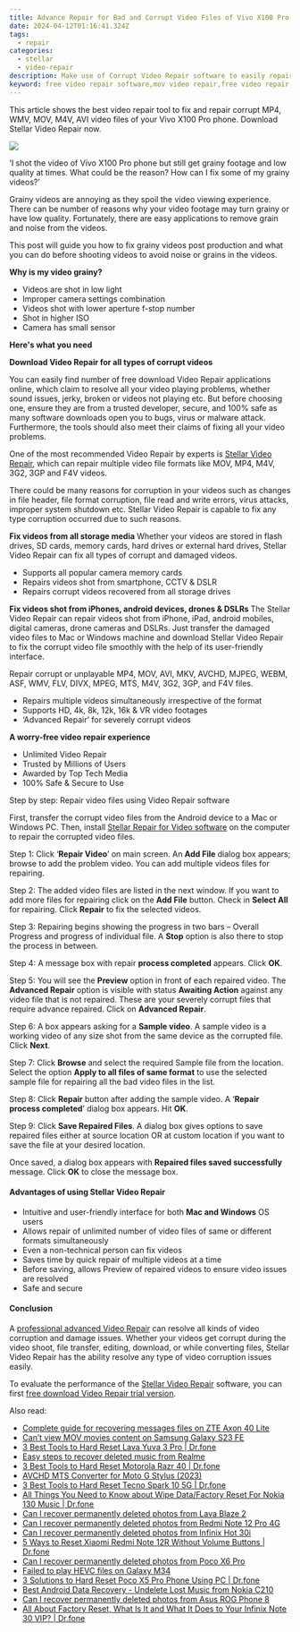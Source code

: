 ```yaml
---
title: Advance Repair for Bad and Corrupt Video Files of Vivo X100 Pro
date: 2024-04-12T01:16:41.324Z
tags: 
  - repair
categories: 
  - stellar
  - video-repair
description: Make use of Corrupt Video Repair software to easily repair any of the video file with Vivo X100 Pro phone; it requires just few steps to repair any of the damaged or corrupted video files.
keyword: free video repair software,mov video repair,free video repair,avi video repair,fix corrupt videos
---
```


<div class="atpl-content atpl-for-stellar-video-repair mobile-video-repair">

<div class="atpl-post-description-part-1">
<div class="tpl-content-sub-paragraph-content">
  <p>
This article shows the best video repair tool to fix and repair corrupt MP4, WMV, MOV, M4V, AVI video files of your Vivo X100 Pro phone. Download Stellar Video Repair now.
  </p>
</div>
</div>

<img src="https://img0mobiles.techidaily.com/images/best-assets/devices/vivo/vivo-x100-pro/2.jpg" class="atpl-imgstyle"/>

<div class="atpl-post-description-part-2">
<div class="tpl-content-sub-paragraph-question">
<p>
‘I shot the video of Vivo X100 Pro phone but still get grainy footage and low quality at times. What could be the reason? How can I fix some of my grainy videos?’
</p>
</div>

<div class="tpl-content-sub-paragraph-content">
<p>
Grainy videos are annoying as they spoil the video viewing experience. There can be number of reasons why your video footage may turn grainy or have low quality. Fortunately, there are easy applications to remove grain and noise from the videos.

This post will guide you how to fix grainy videos post production and what you can do before shooting videos to avoid noise or grains in the videos.

<strong>Why is my video grainy?</strong>
<ul>
  <li>Videos are shot in low light</li>
  <li>Improper camera settings combination</li>
  <li>Videos shot with lower aperture f-stop number</li>
  <li>Shot in higher ISO</li>
  <li>Camera has small sensor</li>
</ul>
</p>
</div>



</div>

<strong>Here's what you need</strong>
<div class="tpl-content-sub-paragraph-content">

<strong>Download Video Repair for all types of corrupt videos</strong>
<p>
You can easily find number of free download Video Repair applications online, which claim to resolve all your video playing problems, whether sound issues, jerky, broken or videos not playing etc. But before choosing one, ensure they are from a trusted developer, secure, and 100% safe as many software downloads open you to bugs, virus or malware attack. Furthermore, the tools should also meet their claims of fixing all your video problems.

One of the most recommended Video Repair by experts is <a href="https://tools.techidaily.com/stellar-video-repair/" >Stellar Video Repair</a>, which can repair multiple video file formats like MOV, MP4, M4V, 3G2, 3GP and F4V videos.

There could be many reasons for corruption in your videos such as changes in file header, file format corruption, file read and write errors, virus attacks, improper system shutdown etc. Stellar Video Repair is capable to fix any type corruption occurred due to such reasons.

</p>
</div>



<div class="tpl-content-sub-paragraph-content">
<p>
<strong>Fix videos from all storage media</strong>
Whether your videos are stored in flash drives, SD cards, memory cards, hard drives or external hard drives, Stellar Video Repair can fix all types of corrupt and damaged videos.


- Supports all popular camera memory cards
- Repairs videos shot from smartphone, CCTV & DSLR
- Repairs corrupt videos recovered from all storage drives


<strong>Fix videos shot from iPhones, android devices, drones & DSLRs </strong>
The Stellar Video Repair can repair videos shot from iPhone, iPad, android mobiles, digital cameras, drone cameras and DSLRs. Just transfer the damaged video files to Mac or Windows machine and download Stellar Video Repair to fix the corrupt video file smoothly with the help of its user-friendly interface.


Repair corrupt or unplayable MP4, MOV, AVI, MKV, AVCHD, MJPEG, WEBM, ASF, WMV, FLV, DIVX, MPEG, MTS, M4V, 3G2, 3GP, and F4V files.

- Repairs multiple videos simultaneously irrespective of the format
- Supports HD, 4k, 8k, 12k, 16k & VR video footages
- ‘Advanced Repair’ for severely corrupt videos

**A worry-free video repair experience**

- Unlimited Video Repair
- Trusted by Millions of Users
- Awarded by Top Tech Media
- 100% Safe & Secure to Use


</p>
</div>

<div class="atpl-step-part-style">Step by step: Repair video files using Video Repair software</div>

First, transfer the corrupt video files from the Android device to a Mac or Windows PC. Then, install <a href="https://tools.techidaily.com/stellar-video-repair/" >Stellar Repair for Video software</a> on the computer to repair the corrupted video files.

<span class="atpl-stepstyle-a"><span>Step 1: </span></span> Click ‘<strong>Repair Video</strong>’ on main screen. An <strong>Add File</strong> dialog box appears; browse to add the problem video. You can add multiple videos files for repairing.
<img src="https://tools.techidaily.com/images/apps/stellar/stellar-repair-for-video/solutions/common/main-screen.jpg"  alt="" />

<span class="atpl-stepstyle-a"><span>Step 2: </span></span> The added video files are listed in the next window. If you want to add more files for repairing click on the <strong>Add File</strong> button. Check in <strong>Select All</strong> for repairing. Click <strong>Repair</strong> to fix the selected videos.
<img src="https://tools.techidaily.com/images/apps/stellar/stellar-repair-for-video/solutions/common/video-file-listed.jpg"  alt="" />

<span class="atpl-stepstyle-a"><span>Step 3: </span></span> Repairing begins showing the progress in two bars – Overall Progress and progress of individual file. A <strong>Stop</strong> option is also there to stop the process in between.
<img src="https://tools.techidaily.com/images/apps/stellar/stellar-repair-for-video/solutions/common/video-file-fixing.jpg"  alt="" />

<span class="atpl-stepstyle-a"><span>Step 4: </span></span> A message box with repair <strong>process completed</strong> appears. Click <strong>OK</strong>.
<img src="https://tools.techidaily.com/images/apps/stellar/stellar-repair-for-video/solutions/common/repair-process-completed.jpg"  alt="" />

<span class="atpl-stepstyle-a"><span>Step 5: </span></span> You will see the <strong>Preview</strong> option in front of each repaired video. The <strong>Advanced Repair</strong> option is visible with status <strong>Awaiting Action</strong> against any video file that is not repaired. These are your severely corrupt files that require advance repaired. Click on <strong>Advanced Repair</strong>.
<img src="https://tools.techidaily.com/images/apps/stellar/stellar-repair-for-video/solutions/common/advanced-repair-screen.png"  alt="" />

<span class="atpl-stepstyle-a"><span>Step 6: </span></span> A box appears asking for a <strong>Sample video</strong>. A sample video is a working video of any size shot from the same device as the corrupted file. Click <strong>Next</strong>.
<img src="https://tools.techidaily.com/images/apps/stellar/stellar-repair-for-video/solutions/common/sample-video.jpg"  alt="" />

<span class="atpl-stepstyle-a"><span>Step 7: </span></span> Click <strong>Browse</strong> and select the required Sample file from the location. Select the option <strong>Apply to all files of same format</strong> to use the selected sample file for repairing all the bad video files in the list.
<img src="https://tools.techidaily.com/images/apps/stellar/stellar-repair-for-video/solutions/common/add-sample-video.png"  alt="" />

<span class="atpl-stepstyle-a"><span>Step 8: </span></span> Click <strong>Repair</strong> button after adding the sample video. A ‘<strong>Repair process completed</strong>’ dialog box appears. Hit <strong>OK</strong>.
<img src="https://tools.techidaily.com/images/apps/stellar/stellar-repair-for-video/solutions/common/video-file-repaired-success.png"  alt="" />

<span class="atpl-stepstyle-a"><span>Step 9: </span></span> Click <strong>Save Repaired Files</strong>. A dialog box gives options to save repaired files either at source location OR at custom location if you want to save the file at your desired location.
<img src="https://tools.techidaily.com/images/apps/stellar/stellar-repair-for-video/solutions/common/save-repaired-files.jpg"  alt="" />

Once saved, a dialog box appears with <strong>Repaired files saved successfully</strong> message. Click <strong>OK</strong> to close the message box.


<h4>Advantages of using Stellar Video Repair</h4>
<ul>
  <li>Intuitive and user-friendly interface for both <strong>Mac and Windows</strong> OS users</li>
  <li>Allows repair of unlimited number of video files of same or different formats simultaneously</li>
  <li>Even a non-technical person can fix videos</li>
  <li>Saves time by quick repair of multiple videos at a time</li>
  <li>Before saving, allows Preview of repaired videos to ensure video issues are resolved</li>
  <li>Safe and secure</li>
</ul>

<h4>Conclusion</h4>

A <a href="https://tools.techidaily.com/stellar-video-repair/" >professional advanced Video Repair</a> can resolve all kinds of video corruption and damage issues. Whether your videos get corrupt during the video shoot, file transfer, editing, download, or while converting files, Stellar Video Repair has the ability resolve any type of video corruption issues easily.

To evaluate the performance of the <a href="https://tools.techidaily.com/stellar-video-repair/" >Stellar Video Repair</a> software, you can first <a href="https://tools.techidaily.com/stellar-video-repair/" >free download Video Repair trial version</a>.



<ins class="adsbygoogle"
     style="display:block"
     data-ad-client="ca-pub-7571918770474297"
     data-ad-slot="8358498916"
     data-ad-format="auto"
     data-full-width-responsive="true"></ins>
     
</div>
<span class="atpl-alsoreadstyle">Also read:</span>
<div><ul>
<li><a href="https://phone-solutions.techidaily.com/complete-guide-for-recovering-messages-files-on-zte-axon-40-lite-by-fonelab-android-recover-messages/" ><u>Complete guide for recovering messages files on ZTE Axon 40 Lite</u></a></li>
<li><a href="https://phone-solutions.techidaily.com/can-t-view-mov-movies-content-on-samsung-galaxy-s23-fe-by-aiseesoft-video-converter-play-mov-on-android/" ><u>Can’t view MOV movies content on Samsung Galaxy S23 FE</u></a></li>
<li><a href="https://phone-solutions.techidaily.com/3-best-tools-to-hard-reset-lava-yuva-3-pro-drfone-by-drfone-reset-android-reset-android/" ><u>3 Best Tools to Hard Reset Lava Yuva 3 Pro | Dr.fone</u></a></li>
<li><a href="https://phone-solutions.techidaily.com/easy-steps-to-recover-deleted-music-from-realme-by-fonelab-android-recover-music/" ><u>Easy steps to recover deleted music from Realme</u></a></li>
<li><a href="https://phone-solutions.techidaily.com/3-best-tools-to-hard-reset-motorola-razr-40-drfone-by-drfone-reset-android-reset-android/" ><u>3 Best Tools to Hard Reset Motorola Razr 40 | Dr.fone</u></a></li>
<li><a href="https://phone-solutions.techidaily.com/avchd-mts-converter-for-moto-g-stylus-2023-by-aiseesoft-video-converter-play-mts-on-android/" ><u>AVCHD MTS Converter for Moto G Stylus (2023)</u></a></li>
<li><a href="https://phone-solutions.techidaily.com/3-best-tools-to-hard-reset-tecno-spark-10-5g-drfone-by-drfone-reset-android-reset-android/" ><u>3 Best Tools to Hard Reset Tecno Spark 10 5G | Dr.fone</u></a></li>
<li><a href="https://phone-solutions.techidaily.com/all-things-you-need-to-know-about-wipe-datafactory-reset-for-nokia-130-music-drfone-by-drfone-reset-android-reset-android/" ><u>All Things You Need to Know about Wipe Data/Factory Reset For Nokia 130 Music | Dr.fone</u></a></li>
<li><a href="https://phone-solutions.techidaily.com/can-i-recover-permanently-deleted-photos-from-lava-blaze-2-by-stellar-photo-recovery-android-mobile-photo-recover/" ><u>Can I recover permanently deleted photos from Lava Blaze 2</u></a></li>
<li><a href="https://phone-solutions.techidaily.com/can-i-recover-permanently-deleted-photos-from-redmi-note-12-pro-4g-by-stellar-photo-recovery-android-mobile-photo-recover/" ><u>Can I recover permanently deleted photos from Redmi Note 12 Pro 4G</u></a></li>
<li><a href="https://phone-solutions.techidaily.com/can-i-recover-permanently-deleted-photos-from-infinix-hot-30i-by-stellar-photo-recovery-android-mobile-photo-recover/" ><u>Can I recover permanently deleted photos from Infinix Hot 30i</u></a></li>
<li><a href="https://phone-solutions.techidaily.com/5-ways-to-reset-xiaomi-redmi-note-12r-without-volume-buttons-drfone-by-drfone-reset-android-reset-android/" ><u>5 Ways to Reset Xiaomi Redmi Note 12R Without Volume Buttons | Dr.fone</u></a></li>
<li><a href="https://phone-solutions.techidaily.com/can-i-recover-permanently-deleted-photos-from-poco-x6-pro-by-stellar-photo-recovery-android-mobile-photo-recover/" ><u>Can I recover permanently deleted photos from Poco X6 Pro</u></a></li>
<li><a href="https://phone-solutions.techidaily.com/failed-to-play-hevc-files-on-galaxy-m34-by-aiseesoft-video-converter-play-hevc-video-on-android/" ><u>Failed to play HEVC files on Galaxy M34</u></a></li>
<li><a href="https://phone-solutions.techidaily.com/3-solutions-to-hard-reset-poco-x5-pro-phone-using-pc-drfone-by-drfone-reset-android-reset-android/" ><u>3 Solutions to Hard Reset Poco X5 Pro Phone Using PC | Dr.fone</u></a></li>
<li><a href="https://phone-solutions.techidaily.com/best-android-data-recovery-undelete-lost-music-from-nokia-c210-by-fonelab-android-recover-music/" ><u>Best Android Data Recovery - Undelete Lost Music from Nokia C210</u></a></li>
<li><a href="https://phone-solutions.techidaily.com/can-i-recover-permanently-deleted-photos-from-asus-rog-phone-8-by-stellar-photo-recovery-android-mobile-photo-recover/" ><u>Can I recover permanently deleted photos from Asus ROG Phone 8</u></a></li>
<li><a href="https://phone-solutions.techidaily.com/all-about-factory-reset-what-is-it-and-what-it-does-to-your-infinix-note-30-vip-drfone-by-drfone-reset-android-reset-android/" ><u>All About Factory Reset, What Is It and What It Does to Your Infinix Note 30 VIP? | Dr.fone</u></a></li>
</ul></div>

<ins class="adsbygoogle"
    style="display:block"
    data-ad-format="autorelaxed"
    data-ad-client="ca-pub-7571918770474297"
    data-ad-slot="1223367746"></ins>
